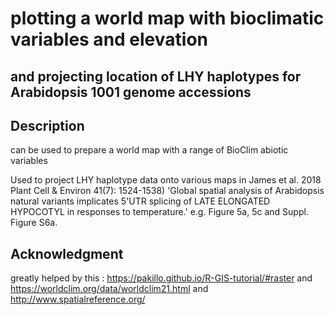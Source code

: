 # plotting a world map with bioclimatic variables and elevation
## and projecting location of LHY haplotypes for Arabidopsis 1001 genome accessions

## Description
can be used to prepare a world map with a range of BioClim abiotic variables

Used to project LHY haplotype data onto various maps in James et al. 2018 Plant Cell & Environ 41(7): 1524-1538) 'Global spatial analysis of Arabidopsis natural variants implicates 5'UTR splicing of LATE ELONGATED HYPOCOTYL in responses to temperature.' e.g. Figure 5a, 5c and Suppl. Figure S6a.

## Acknowledgment

greatly helped by this : https://pakillo.github.io/R-GIS-tutorial/#raster and https://worldclim.org/data/worldclim21.html and http://www.spatialreference.org/
